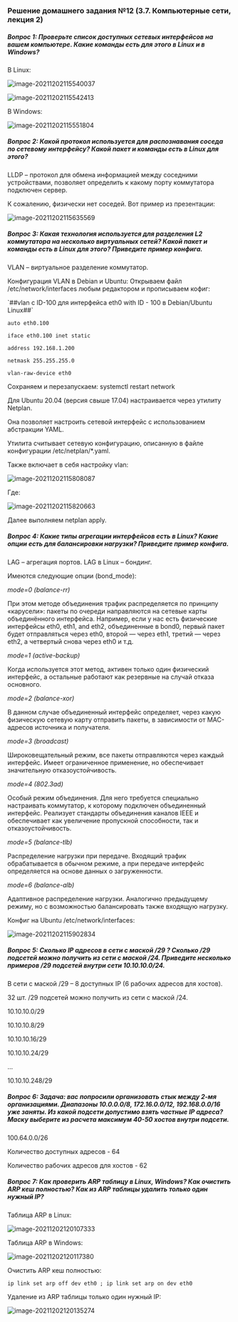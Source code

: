 ### Решение домашнего задания №12 (3.7. Компьютерные сети, лекция 2)

##### Вопрос 1: Проверьте список доступных сетевых интерфейсов на вашем компьютере. Какие команды есть для этого в Linux и в Windows?

В Linux:

![image-20211202115540037](image/image-20211202115540037.png)

![image-20211202115542413](image/image-20211202115542413.png)

В Windows:

![image-20211202115551804](image/image-20211202115551804.png)

##### Вопрос 2: Какой протокол используется для распознавания соседа по сетевому интерфейсу? Какой пакет и команды есть в Linux для этого?

LLDP – протокол для обмена информацией между соседними устройствами, позволяет определить к какому порту коммутатора подключен сервер.

К сожалению, физически нет соседей.
Вот пример из презентации:

![image-20211202115635569](image/image-20211202115635569.png)

##### Вопрос 3: Какая технология используется для разделения L2 коммутатора на несколько виртуальных сетей? Какой пакет и команды есть в Linux для этого? Приведите пример конфига.

VLAN – виртуальное разделение коммутатор.

Конфигурация VLAN в Debian и Ubuntu:
Открываем файл /etc/network/interfaces любым редактором и прописываем кофиг:

\`##vlan с ID-100 для интерфейса eth0 with ID - 100 в Debian/Ubuntu Linux##`

`auto eth0.100`

`iface eth0.100 inet static`

`address 192.168.1.200`

`netmask 255.255.255.0`

`vlan-raw-device eth0`

Сохраняем и перезапускаем:  systemctl restart network

Для Ubuntu 20.04 (версия свыше 17.04) настраивается через утилиту Netplan.

Она позволяет настроить сетевой интерфейс с использованием абстракции YAML.

Утилита считывает сетевую конфигурацию, описанную в файле конфигурации /etc/netplan/*.yaml.

Также включает в себя настройку vlan:

![image-20211202115808087](image/image-20211202115808087.png)

Где:

![image-20211202115820663](image/image-20211202115820663.png)

Далее выполняем netplan apply.

##### Вопрос 4: Какие типы агрегации интерфейсов есть в Linux? Какие опции есть для балансировки нагрузки? Приведите пример конфига.

LAG – агрегация портов. LAG в Linux – бондинг.

Имеются следующие опции (bond_mode):

*mode=0 (balance-rr)*

При этом методе объединения трафик распределяется по принципу «карусели»: пакеты по очереди направляются на сетевые карты объединённого интерфейса. Например, если у нас есть физические интерфейсы eth0, eth1, and eth2, объединенные в bond0, первый пакет будет отправляться через eth0, второй — через eth1, третий — через eth2, а четвертый снова через eth0 и т.д.

*mode=1 (active-backup)*

Когда используется этот метод, активен только один физический интерфейс, а остальные работают как резервные на случай отказа основного.

*mode=2 (balance-xor)*

В данном случае объединенный интерфейс определяет, через какую физическую сетевую карту отправить пакеты, в зависимости от MAC-адресов источника и получателя.

*mode=3 (broadcast)* 

Широковещательный режим, все пакеты отправляются через каждый интерфейс. Имеет ограниченное применение, но обеспечивает значительную отказоустойчивость.

*mode=4 (802.3ad)*

Особый режим объединения. Для него требуется специально настраивать коммутатор, к которому подключен объединенный интерфейс. Реализует стандарты объединения каналов IEEE и обеспечивает как увеличение пропускной способности, так и отказоустойчивость.

*mode=5 (balance-tlb)*

Распределение нагрузки при передаче. Входящий трафик обрабатывается в обычном режиме, а при передаче интерфейс определяется на основе данных о загруженности.

*mode=6 (balance-alb)*

Адаптивное распределение нагрузки. Аналогично предыдущему режиму, но с возможностью балансировать также входящую нагрузку.

Конфиг на Ubuntu /etc/network/interfaces:

![image-20211202115902834](image/image-20211202115902834.png)

##### Вопрос 5: Сколько IP адресов в сети с маской /29 ? Сколько /29 подсетей можно получить из сети с маской /24. Приведите несколько примеров /29 подсетей внутри сети 10.10.10.0/24.

В сети с маской /29 – 8 доступных IP (6 рабочих адресов для хостов).

32 шт. /29 подсетей можно получить из сети с маской /24.

10.10.10.0/29

10.10.10.8/29

10.10.10.16/29

10.10.10.24/29

…

10.10.10.248/29

##### Вопрос 6: Задача: вас попросили организовать стык между 2-мя организациями. Диапазоны 10.0.0.0/8, 172.16.0.0/12, 192.168.0.0/16 уже заняты. Из какой подсети допустимо взять частные IP адреса? Маску выберите из расчета максимум 40-50 хостов внутри подсети.

100.64.0.0/26

Количество доступных адресов - 64

Количество рабочих адресов для хостов - 62

##### Вопрос 7: Как проверить ARP таблицу в Linux, Windows? Как очистить ARP кеш полностью? Как из ARP таблицы удалить только один нужный IP?

Таблица ARP в Linux:

![image-20211202120107333](image/image-20211202120107333.png)

Таблица ARP в Windows:

![image-20211202120117380](image/image-20211202120117380.png)

Очистить ARP кеш полностью:

`ip link set arp off dev eth0 ; ip link set arp on dev eth0`

Удаление из ARP таблицы только один нужный IP:

![image-20211202120135274](image/image-20211202120135274.png)


